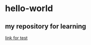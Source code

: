 # hello-world
my repository for learning
---------------------
[link for test](https://guides.github.com/activities/hello-world/ "click here")
